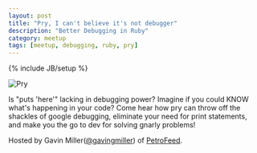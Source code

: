 ```yaml
---
layout: post
title: "Pry, I can't believe it's not debugger"
description: "Better Debugging in Ruby"
category: meetup
tags: [meetup, debugging, ruby, pry]
---
```

{% include JB/setup %}

![Pry](https://dl.dropbox.com/u/26521875/pry%20stuff/logo/pry_logo_350.png)

Is "puts 'here'" lacking in debugging power? Imagine if you could KNOW what's happening in your code? Come hear how pry can throw off the shackles of google debugging, eliminate your need for print statements, and make you the go to dev for solving gnarly problems!

Hosted by Gavin Miller([@gavingmiller](https://twitter.com/gavingmiller)) of [PetroFeed](http://petrofeed.com).
